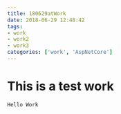 ```yaml
---
title: 180629atWork
date: 2018-06-29 12:48:42
tags: 
- work
- work2
- work3
categories: ['work', 'AspNetCore']
---
```

# This is a test work #

    Hello Work